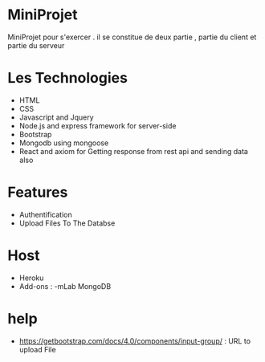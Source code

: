 # MiniProjet

MiniProjet pour s'exercer . il se constitue de deux partie , partie du client et partie du serveur

# Les Technologies

- HTML
- CSS
- Javascript and Jquery
- Node.js and express framework for server-side
- Bootstrap
- Mongodb using mongoose
- React and axiom for Getting response from rest api and sending data also

# Features

- Authentification
- Upload Files To The Databse

# Host

- Heroku
- Add-ons :
  -mLab MongoDB

# help

- https://getbootstrap.com/docs/4.0/components/input-group/ : URL to upload File
